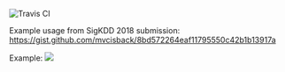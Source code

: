 ![Travis CI](https://travis-ci.org/mvcisback/multidim-threshold.svg?branch=master)

Example usage from SigKDD 2018 submission: https://gist.github.com/mvcisback/8bd572264eaf11795550c42b1b13917a

Example:
![](http://svgur.com/i/8r.svg)
